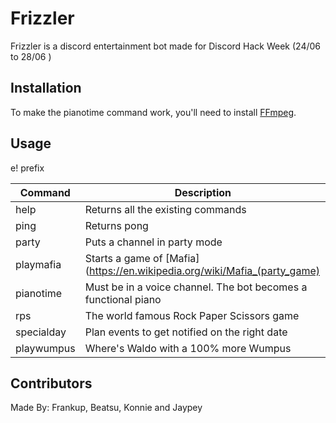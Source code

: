 # Frizzler

Frizzler is a discord entertainment bot made for Discord Hack Week (24/06 to 28/06 )

## Installation

To make the pianotime command work, you'll need to install [FFmpeg](https://ffmpeg.org/download.html).

## Usage
e! prefix


|    Command    |  Description  |
| ------------- | ------------- |
| help | Returns all the existing commands  |
| ping  | Returns pong  |
| party | Puts a channel in party mode |
| playmafia | Starts a game of [Mafia](https://en.wikipedia.org/wiki/Mafia_(party_game)|
| pianotime | Must be in a voice channel. The bot becomes a functional piano |
| rps | The world famous Rock Paper Scissors game|
| specialday | Plan events to get notified on the right date|
| playwumpus | Where's Waldo with a 100% more Wumpus |

## Contributors
Made By: Frankup, Beatsu, Konnie and Jaypey
